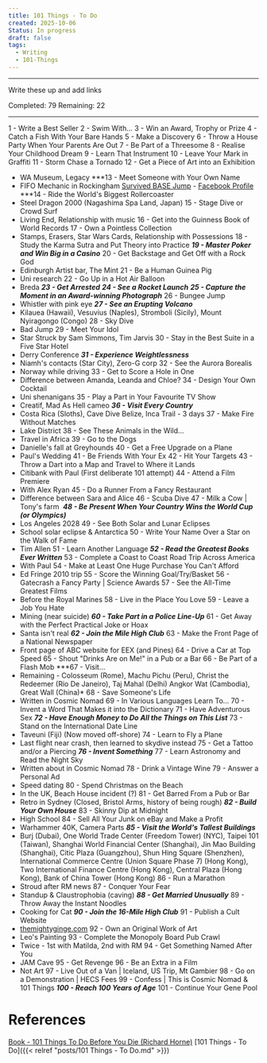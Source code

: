 ```yaml
---
title: 101 Things - To Do
created: 2025-10-06
Status: In progress
draft: false
tags:
  - Writing
  - 101-Things
---
```

---
Write these up and add links

Completed: 79
Remaining: 22

---
1 - Write a Best Seller
2 - Swim With...
3 - Win an Award, Trophy or Prize
4 - Catch a Fish With Your Bare Hands
5 - Make a Discovery
6 - Throw a House Party When Your Parents Are Out
7 - Be Part of a Threesome
8 - Realise Your Childhood Dream
9 - Learn That Instrument
10 - Leave Your Mark in Graffiti
11 - Storm Chase a Tornado
12 - Get a Piece of Art into an Exhibition
- WA Museum, Legacy
***13 - Meet Someone with Your Own Name
- FIFO Mechanic in Rockingham [Survived BASE Jump](https://www.perthnow.com.au/news/wa/perth-man-josh-richards-luckiest-person-alive-after-horror-base-jump-ng-1a62d6a03acc581698180ef68ddf4dca) - [Facebook Profile](https://www.facebook.com/josh.richards.5811)
***14 - Ride the World's Biggest Rollercoaster
- Steel Dragon 2000 (Nagashima Spa Land, Japan)
15 - Stage Dive or Crowd Surf
- Living End, Relationship with music
16 - Get into the Guinness Book of World Records
17 - Own a Pointless Collection
- Stamps, Erasers, Star Wars Cards, Relationship with Possessions
18 - Study the Karma Sutra and Put Theory into Practice
***19 - Master Poker and Win Big in a Casino***
20 - Get Backstage and Get Off with a Rock God
- Edinburgh Artist bar, The Mint
21 - Be a Human Guinea Pig
- Uni research
22 - Go Up in a Hot Air Balloon
- Breda
***23 - Get Arrested***
***24 - See a Rocket Launch***
***25 - Capture the Moment in an Award-winning Photograph***
26 - Bungee Jump
- Whistler with pink eye
***27 - See an Erupting Volcano***
- Kilauea (Hawaii), Vesuvius (Naples), Stromboli (Sicily), Mount Nyiragongo (Congo)
28 - Sky Dive
- Bad Jump
29 - Meet Your Idol
- Star Struck by Sam Simmons, Tim Jarvis
30 - Stay in the Best Suite in a Five Star Hotel
- Derry Conference
***31 - Experience Weightlessness***
- Niamh's contacts (Star City), Zero-G corp
32 - See the Aurora Borealis
- Norway while driving
33 - Get to Score a Hole in One
- Difference between Amanda, Leanda and Chloe?
34 - Design Your Own Cocktail
- Uni shenanigans
35 - Play a Part in Your Favourite TV Show
- Creatif, Mad As Hell cameo
***36 - Visit Every Country***
- Costa Rica (Sloths), Cave Dive Belize, Inca Trail - 3 days
37 - Make Fire Without Matches
- Lake District
38 - See These Animals in the Wild...
- Travel in Africa
39 - Go to the Dogs
- Danielle's fall at Greyhounds
40 - Get a Free Upgrade on a Plane
- Paul's Wedding
41 - Be Friends With Your Ex
42 - Hit Your Targets
43 - Throw a Dart into a Map and Travel to Where it Lands 
- Citibank with Paul (First deliberate 101 attempt)
44 - Attend a Film Premiere
- With Alex Ryan
45 - Do a Runner From a Fancy Restaurant 
- Difference between Sara and Alice
46 - Scuba Dive
47 - Milk a Cow | Tony's farm 
***48 - Be Present When Your Country Wins the World Cup (or Olympics)***
- Los Angeles 2028
49 - See Both Solar and Lunar Eclipses
- School solar eclipse & Antarctica
50 - Write Your Name Over a Star on the Walk of Fame
- Tim Allen
51 - Learn Another Language
***52 - Read the Greatest Books Ever Written***
53 - Complete a Coast to Coast Road Trip Across America
- With Paul
54 - Make at Least One Huge Purchase You Can't Afford
- Ed Fringe 2010 trip
55 - Score the Winning Goal/Try/Basket
56 - Gatecrash a Fancy Party | Science Awards
57 - See the All-Time Greatest Films
- Before the Royal Marines
58 - Live in the Place You Love
59 - Leave a Job You Hate
- Mining (near suicide)
***60 - Take Part in a Police Line-Up***
61 - Get Away with the Perfect Practical Joke or Hoax
- Santa isn't real
***62 - Join the Mile High Club***
63 - Make the Front Page of a National Newspaper
- Front page of ABC website for EEX (and Pines)
64 - Drive a Car at Top Speed
65 - Shout "Drinks Are on Me!" in a Pub or a Bar
66 - Be Part of a Flash Mob
***67 - Visit...
- Remaining - Colosseum (Rome), Machu Pichu (Peru), Christ the Redeemer (Rio De Janeiro), Taj Mahal (Delhi) Angkor Wat (Cambodia), Great Wall (China)*
68 - Save Someone's Life
- Written in Cosmic Nomad
69 - In Various Languages Learn To...
70 - Invent a Word That Makes it into the Dictionary
71 - Have Adventurous Sex
***72 - Have Enough Money to Do All the Things on This List***
73 - Stand on the International Date Line 
- Taveuni (Fiji) (Now moved off-shore)
74 - Learn to Fly a Plane 
- Last flight near crash, then learned to skydive instead
75 - Get a Tattoo and/or a Piercing
***76 - Invent Something***
77 - Learn Astronomy and Read the Night Sky
- Written about in Cosmic Nomad
78 - Drink a Vintage Wine
79 - Answer a Personal Ad 
- Speed dating
80 - Spend Christmas on the Beach
- In the UK, Beach House incident (?)
81 - Get Barred From a Pub or Bar
- Retro in Sydney (Closed, Bristol Arms, history of being rough)
***82 - Build Your Own House***
83 - Skinny Dip at Midnight
- High School
84 - Sell All Your Junk on eBay and Make a Profit
- Warhammer 40K, Camera Parts
***85 - Visit the World's Tallest Buildings***
- Burj (Dubai), One World Trade Center (Freedom Tower) (NYC), Taipei 101 (Taiwan), Shanghai World Financial Center (Shanghai), Jin Mao Building (Shanghai), Citic Plaza (Guangzhou), Shun Hing Square (Shenzhen), International Commerce Centre (Union Square Phase 7) (Hong Kong), Two International Finance Centre (Hong Kong), Central Plaza (Hong Kong), Bank of China Tower (Hong Kong)
86 - Run a Marathon
- Stroud after RM news
87 - Conquer Your Fear 
- Standup & Claustrophobia (caving)
***88 - Get Married Unusually***
89 - Throw Away the Instant Noodles 
- Cooking for Cat
***90 - Join the 16-Mile High Club***
91 - Publish a Cult Website 
- [themightyginge.com](http://themightyginge.com)
92 - Own an Original Work of Art 
- Leo's Painting
93 - Complete the Monopoly Board Pub Crawl
- Twice - 1st with Matilda, 2nd with RM
94 - Get Something Named After You 
- JAM Cave
95 - Get Revenge
96 - Be an Extra in a Film
- Not Art
97 - Live Out of a Van | Iceland, US Trip, Mt Gambier
98 - Go on a Demonstration | HECS Fees
99 - Confess | This is Cosmic Nomad & 101 Things
***100 - Reach 100 Years of Age***
101 - Continue Your Gene Pool

# References
[Book - 101 Things To Do Before You Die (Richard Horne)](https://www.goodreads.com/book/show/452240.101_Things_to_Do_Before_You_Die)
[101 Things - To Do]({{< relref "posts/101 Things - To Do.md" >}})

